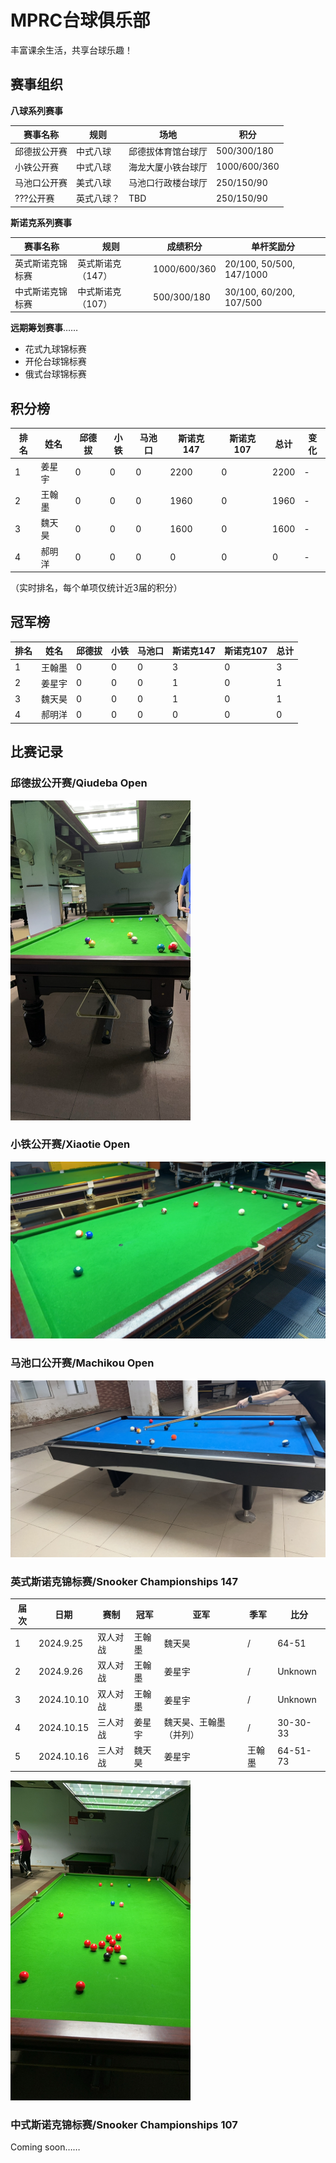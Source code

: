 # MPRC台球俱乐部

丰富课余生活，共享台球乐趣！

## 赛事组织

**八球系列赛事**

| 赛事名称     | 规则       | 场地               | 积分         |
| ------------ | ---------- | ------------------ | ------------ |
| 邱德拔公开赛 | 中式八球   | 邱德拔体育馆台球厅 | 500/300/180  |
| 小铁公开赛   | 中式八球   | 海龙大厦小铁台球厅 | 1000/600/360 |
| 马池口公开赛 | 美式八球   | 马池口行政楼台球厅 | 250/150/90   |
| ???公开赛    | 英式八球？ | TBD                | 250/150/90   |

**斯诺克系列赛事**

| 赛事名称         | 规则              | 成绩积分     | 单杆奖励分               |
| ---------------- | ----------------- | ------------ | ------------------------ |
| 英式斯诺克锦标赛 | 英式斯诺克（147） | 1000/600/360 | 20/100, 50/500, 147/1000 |
| 中式斯诺克锦标赛 | 中式斯诺克（107） | 500/300/180  | 30/100, 60/200, 107/500  |

**远期筹划赛事**……

- 花式九球锦标赛
- 开伦台球锦标赛
- 俄式台球锦标赛

## 积分榜

| 排名 | 姓名   | 邱德拔 | 小铁 | 马池口 | 斯诺克147 | 斯诺克107 | 总计 | 变化 |
| ---- | ------ | ------ | ---- | ------ | --------- | --------- | ---- | ---- |
| 1    | 姜星宇 | 0      | 0    | 0      | 2200      | 0         | 2200 | -    |
| 2    | 王翰墨 | 0      | 0    | 0      | 1960      | 0         | 1960 | -    |
| 3    | 魏天昊 | 0      | 0    | 0      | 1600      | 0         | 1600 | -    |
| 4    | 郝明洋 | 0      | 0    | 0      | 0         | 0         | 0    | -    |

（实时排名，每个单项仅统计近3届的积分）

## 冠军榜

| 排名 | 姓名   | 邱德拔 | 小铁 | 马池口 | 斯诺克147 | 斯诺克107 | 总计 |
| ---- | ------ | ------ | ---- | ------ | --------- | --------- | ---- |
| 1    | 王翰墨 | 0      | 0    | 0      | 3         | 0         | 3    |
| 2    | 姜星宇 | 0      | 0    | 0      | 1         | 0         | 1    |
| 3    | 魏天昊 | 0      | 0    | 0      | 1         | 0         | 1    |
| 4    | 郝明洋 | 0      | 0    | 0      | 0         | 0         | 0    |

## 比赛记录

### 邱德拔公开赛/Qiudeba Open

<img src="./img/qiudeba.jpg" style="zoom:50%;" />

### 小铁公开赛/Xiaotie Open

![](./img/xiaotie.jpg)

### 马池口公开赛/Machikou Open

![](./img/machikou.jpg)

### 英式斯诺克锦标赛/Snooker Championships 147

| 届次 | 日期       | 赛制     | 冠军   | 亚军                   | 季军   | 比分     |
| ---- | ---------- | -------- | ------ | ---------------------- | ------ | -------- |
| 1    | 2024.9.25  | 双人对战 | 王翰墨 | 魏天昊                 | /      | 64-51    |
| 2    | 2024.9.26  | 双人对战 | 王翰墨 | 姜星宇                 | /      | Unknown  |
| 3    | 2024.10.10 | 双人对战 | 王翰墨 | 姜星宇                 | /      | Unknown  |
| 4    | 2024.10.15 | 三人对战 | 姜星宇 | 魏天昊、王翰墨（并列） | /      | 30-30-33 |
| 5    | 2024.10.16 | 三人对战 | 魏天昊 | 姜星宇                 | 王翰墨 | 64-51-73 |

<img src="./img/147.jpg" style="zoom:50%;" />

### 中式斯诺克锦标赛/Snooker Championships 107

Coming soon……



